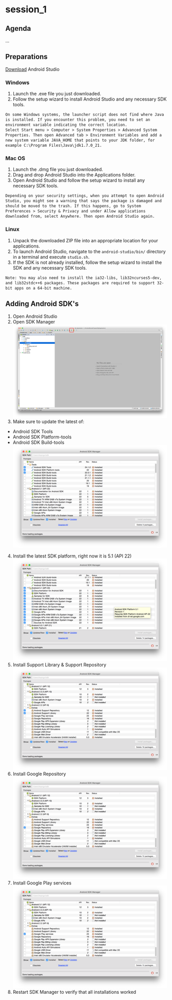 # session_1

## Agenda

...

## Preparations

[Download](https://developer.android.com/sdk/index.html) Android Studio

### Windows

1. Launch the .exe file you just downloaded.
2. Follow the setup wizard to install Android Studio and any necessary SDK tools.

```
On some Windows systems, the launcher script does not find where Java is installed. If you encounter this problem, you need to set an environment variable indicating the correct location.
Select Start menu > Computer > System Properties > Advanced System Properties. Then open Advanced tab > Environment Variables and add a new system variable JAVA_HOME that points to your JDK folder, for example C:\Program Files\Java\jdk1.7.0_21.
```

### Mac OS

1. Launch the .dmg file you just downloaded.
2. Drag and drop Android Studio into the Applications folder.
3. Open Android Studio and follow the setup wizard to install any necessary SDK tools.

```
Depending on your security settings, when you attempt to open Android Studio, you might see a warning that says the package is damaged and should be moved to the trash. If this happens, go to System Preferences > Security & Privacy and under Allow applications downloaded from, select Anywhere. Then open Android Studio again.
```

### Linux

1. Unpack the downloaded ZIP file into an appropriate location for your applications.
2. To launch Android Studio, navigate to the `android-studio/bin/` directory in a terminal and execute `studio.sh`.
3. If the SDK is not already installed, follow the setup wizard to install the SDK and any necessary SDK tools.

```
Note: You may also need to install the ia32-libs, lib32ncurses5-dev, and lib32stdc++6 packages. These packages are required to support 32-bit apps on a 64-bit machine.
```

## Adding Android SDK's

1. Open Android Studio
2. Open SDK Manager ![Open SDK Manager](./instructions/img1.png?raw=true "Open SDK Manager")
3. Make sure to update the latest of:
  * Android SDK Tools
  * Android SDK Platform-tools
  * Android SDK Build-tools ![Update the Tools](./instructions/img2.png?raw=true "Update the Tools")
4. Install the latest SDK platform, right now it is 5.1 (API 22) ![Install SDK platform](./instructions/img3.png?raw=true "Install SDK platform")
5. Install Support Library & Support Repository ![Install Support Libs](./instructions/img4.png?raw=true "Install Support Libs")
6. Install Google Repository ![Install Google](./instructions/img5.png?raw=true "Install Google")
7. Install Google Play services ![Install Play Services](./instructions/img6.png?raw=true "Install Play Services")
8. Restart SDK Manager to verify that all installations worked